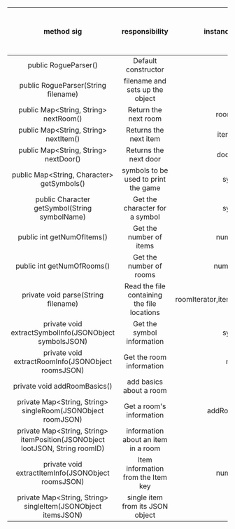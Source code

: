 | method sig | responsibility | instance vars used | other class methods called | objects used with method calls | lines of code |
|:----------:|:--------------:|:------------------:|:--------------------------:|:------------------------------:|:-------------:|
|public RogueParser()|Default constructor|none|none|none|3
|public RogueParser(String filename)|filename and sets up the object|none|parse()|none|3
|public Map<String, String> nextRoom()|Return the next room|roomIterator|none|Room|8
|public Map<String, String> nextItem()|Returns the next item|itemIterator|none|Item|8
|public Map<String, String> nextDoor()|Returns the next door|doorIterator|none|Door|8
|public Map<String, Character> getSymbols()|symbols to be used to print the game|symbols|none|none|3
|public Character getSymbol(String symbolName)|Get the character for a symbol|symbols|none|none|9
|public int getNumOfItems()|Get the number of items|numOfItems|none|none|3
|public int getNumOfRooms()|Get the number of rooms|numOfRooms|none|none|3
|private void parse(String filename)|Read the file containing the file locations|roomIterator,itemIterator,doorIterator|extractRoomInfo,extractItemInfo,extractSymbolInfo|none|27
|private void extractSymbolInfo(JSONObject symbolsJSON)|Get the symbol information|symbols|none|none|11
|private void extractRoomInfo(JSONObject roomsJSON)|Get the room information|rooms|none|none|11
|private void addRoomBasics()|add basics about a room|none|none|none|16
|private Map<String, String> singleRoom(JSONObject roomJSON)|Get a room's information|addRoomBasics()|none|19
|private Map<String, String>  itemPosition(JSONObject lootJSON, String roomID)|information about an item in a room|none|none|11
|private void extractItemInfo(JSONObject roomsJSON)|Item information from the Item key|numOfItems|none|none|9
|private Map<String, String>  singleItem(JSONObject itemsJSON)|single item from its JSON object|none|none|none|19